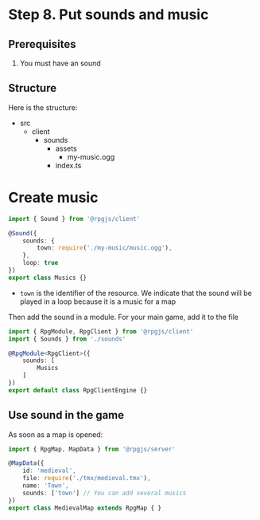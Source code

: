 # Step 8. Put sounds and music

## Prerequisites

1. You must have an sound

## Structure

Here is the structure: 

* src
    * client
        * sounds
            * assets
                * my-music.ogg
            * index.ts

# Create music

<PathTo to="baseModule" file="client/sounds/index.ts" />

```ts
import { Sound } from '@rpgjs/client'

@Sound({
    sounds: {
        town: require('./my-music/music.ogg'),
    },
    loop: true
})
export class Musics {}
```

- `town` is the identifier of the resource. We indicate that the sound will be played in a loop because it is a music for a map

Then add the sound in a module. For your main game, add it to the <PathTo to="clientIndex" /> file

```ts
import { RpgModule, RpgClient } from '@rpgjs/client'
import { Sounds } from './sounds'

@RpgModule<RpgClient>({
    sounds: [
        Musics
    ]
})
export default class RpgClientEngine {}
```

## Use sound in the game

As soon as a map is opened:

```ts
import { RpgMap, MapData } from '@rpgjs/server'

@MapData({
    id: 'medieval',
    file: require('./tmx/medieval.tmx'),
    name: 'Town',
    sounds: ['town'] // You can add several musics
})
export class MedievalMap extends RpgMap { }
```